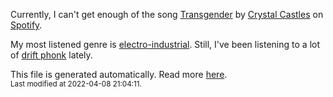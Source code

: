 
  Currently, I can't get enough of the song <a href="https://open.spotify.com/track/26ZzSLUJMmYp5u1hDELEWH">Transgender</a> by <a href="https://open.spotify.com/artist/7K3zpFXBvPcvzhj7zlGJdO">Crystal Castles</a> on <a href="https://open.spotify.com/user/9qz2xtkur2fengfsdcq8dd907?si=kq2SVrUkSNe0z1NJjpt7kg">Spotify</a>.

  My most listened genre is <a href="https://duckduckgo.com/?q=electro-industrial music">electro-industrial</a>.
  Still, I've been listening to a lot of <a href="https://duckduckgo.com/?q=drift phonk music">drift phonk</a> lately.

  This file is generated automatically. Read more <a href="https://github.com/CodeF0x/CodeF0x/blob/master/IMPORTANT.md">here</a>.
  <br>
  <sub>Last modified at 2022-04-08 21:04:11.</sub>
  